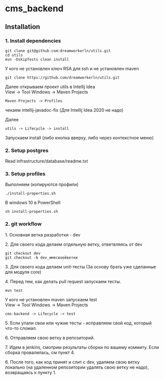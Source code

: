 # cms_backend

## Installation

### 1. Install dependencies 
```
git clone git@github.com:dreamworkerln/utils.git
cd utils
mvn -DskipTests clean install
```

У кого не установлен ключ RSA для ssh и не установлен maven  
```
git clone https://github.com/dreamworkerln/utils.git
```
Далее открываем проект utils в Intellij Idea  
View -> Tool Windows -> Maven Projects
``` 
Maven Projects -> Profiles
```    
чекаем intellij-javadoc-fix (Для Intellij Idea 2020 не надо) 

Далее 
```   
utils -> Lifecycle -> install
``` 
Запускаем install (либо кнопка вверху, либо через контекстное меню)                   


### 2. Setup postgres
Read  infrastructure/database/readme.txt 


### 3. Setup profiles
Выполняем (копируются профили)
```
./install-properties.sh
```
В windows 10 в PowerShell  
```
sh install-properties.sh
```

### 2. git workflow

1\. Основная ветка разработки - dev  

2\. Для своего кода делаем отдельную ветку, ответвляясь от dev  

```
git checkout dev
git checkout -b dev_имясвоейветки
```

3\. Для своего кода делаем unit-тесты
(За основу брать уже сделанные для модуля core) 
 
4\. Перед тем, как делать pull request запускаем тесты.
```
mvn test
```
У кого не установлен maven запускаем test  
View -> Tool Windows -> Maven Projects
```   
cms-backend -> Lifecycle -> test
``` 
5\. Если упали свои или чужие тесты - исправляем свой код, 
который что-то сломал.

6\. Отправляем свою ветку в репозиторий.

7\. Идем в jenkins, смотрим результаты сборки по вашему коммиту.
Если сборка провалилась, см пункт 4. 


6\. После того, как код принят и слит с dev, удаляем свою ветку локально
(на удаленном репозитории удалять свою ветку не надо), 
возвращаясь к пункту 1\. 
